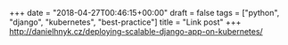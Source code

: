 +++
date = "2018-04-27T00:46:15+00:00"
draft = false
tags = ["python", "django", "kubernetes", "best-practice"]
title = "Link post"
+++
http://danielhnyk.cz/deploying-scalable-django-app-on-kubernetes/



